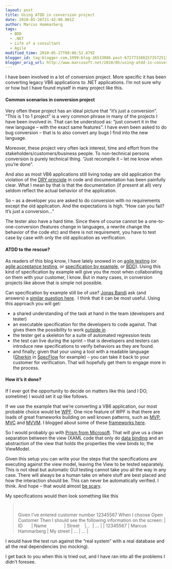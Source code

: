 ```yaml
---
layout: post
title: Using ATDD in conversion project
date: 2010-05-26T21:42:00.001Z
author: Marcus Hammarberg
tags:
  - BDD
  - .NET
  - Life of a consultant
  - Agile
modified_time: 2010-05-27T09:06:52.879Z
blogger_id: tag:blogger.com,1999:blog-36533086.post-6727733881573572513
blogger_orig_url: http://www.marcusoft.net/2010/05/using-atdd-in-conversion-project.html
---
```




I have been involved in a lot of conversion project. More specific it
has been converting legacy VB6 applications to .NET applications. I’m
not sure why or how but I have found myself in many project like this.

#### Common scenarios in conversion project

Very often these project has an ideal picture that “it’s just a
conversion”. “This is 1 to 1 project” is a very common phrase in many of
the projects I have been involved in. That can be understood as: “just
convert it in the new language – with the exact same features”. I have
even been asked to do bug conversion – that is to also convert any bugs
I find into the new language.

Moreover, these project very often lack interest, time and effort from
the stakeholders/customers/business people. To non-technical persons
conversion is purely technical thing. “Just recompile it – let me know
when you’re done”.

And also as most VB6 applications still living today are old application
the violation of the
<a href="http://en.wikipedia.org/wiki/Don&#39;t_repeat_yourself"
target="_blank">DRY principle</a> in code and documentation has been
painfully clear. What I mean by that is that the documentation (if
present at all) very seldom reflect the actual behavior of the
application.

So – as a developer you are asked to do conversion with no requirements
except the old application. And the expectations is high. “How can you
fail? It’s just a conversion…”

The tester also have a hard time. Since there of course cannot be a
one-to-one-conversion (features change in languages, a rewrite change
the behavior of the code etc) and there is not requirement, you have to
test case by case with only the old application as verification.

#### ATDD to the rescue?

As readers of this blog know, I have lately snowed in on <a
href="http://www.marcusoft.net/2008/11/agile-testing-how-we-get-it-to-work.html"
target="_blank">agile testing</a> (or <a
href="http://www.marcusoft.net/2010/03/bdd-with-specflow-some-thoughts-after.html"
target="_blank">agile acceptance testing</a>, or <a
href="http://www.marcusoft.net/2010/04/specification-by-example-missing-link.html"
target="_blank">specification by example</a>, or
<a href="http://www.marcusoft.net/search/label/BDD"
target="_blank">BDD</a>). Using this kind of specification by example
will give you the most when collaborating on them with your customer, I
know. But in many cases, in conversion projects like above that is
simple not possible.

Can specification by example still be of use?
<a href="http://www.jonasbandi.net/" target="_blank">Jonas Bandi</a> ask
(and answers) a <a
href="http://blog.jonasbandi.net/2010/05/atdd-for-rewriting-legacy-application.html"
target="_blank">similar question here</a>.  I think that it can be most
useful. Using this approach you will get:

-   a shared understanding of the task at hand in the team (developers
    and tester)
-   an executable specification for the developers to code against. That
    gives them the possibility to work
    <a href="http://en.wikipedia.org/wiki/Outside-in_software_development"
    target="_blank">outside in</a>
-   the tester get a skeleton for a suite of automated regression tests
-   the test can live during the sprint – that is developers and testers
    can introduce new specifications to verify behaviors as they are
    found.
-   and finally; given that your using a tool with a readable language
    (<a href="http://wiki.github.com/aslakhellesoy/cucumber/gherkin"
    target="_blank">Gherkin</a> in
    <a href="http://www.specflow.org" target="_blank">SpecFlow</a> for
    example) – you can take it back to your customer for verification.
    That will hopefully get them to engage more in the process.

#### How it’s it done?

If I ever got the opportunity to decide on matters like this (and I DO,
sometime) I would set it up like follows.

If we use the example that we’re converting a VB6 application, our most
probable choice would be
<a href="http://en.wikipedia.org/wiki/Windows_Presentation_Foundation"
target="_blank">WPF</a>. One nice feature of WPF is that there are loads
of great frameworks building on well known patterns, such as
<a href="http://en.wikipedia.org/wiki/Model_View_Presenter"
target="_blank">MVP</a>,
<a href="http://en.wikipedia.org/wiki/Mvc" target="_blank">MVC</a> and
<a href="http://en.wikipedia.org/wiki/MVVM" target="_blank">MVVM</a>. I
blogged about some of these <a
href="http://www.marcusoft.net/2010/05/wcf-mvvm-and-good-client-design.html"
target="_blank">frameworks here</a>.

So I would probably go with
<a href="http://msdn.microsoft.com/en-us/library/cc707819.aspx"
target="_blank">Prism from Microsoft</a>. That will give us a clean
separation between the view (XAML code that only do <a
href="http://www.nbdtech.com/Blog/archive/2009/02/02/wpf-xaml-data-binding-cheat-sheet.aspx"
target="_blank">data binding</a> and an abstraction of the view that
holds the properties the view binds to; the ViewModel.

Given this setup you can write your the steps that the specifications
are executing against the view model, leaving the View to be tested
separately. This is not ideal but automatic GUI testing cannot take you
all the way in any case. There will always be a human take on where
stuff are best placed and how the interaction should be. This can never
be automatically verified. I think. And hope – that would almost
<a href="http://en.wikipedia.org/wiki/HAL_9000" target="_blank">be
scary</a>.

My specifications would then look something like this

> `     `
>
> Given I’ve entered customer number 12345567
> When I choose Open Customer
> Then I should see the following information on the screen:
> \| ID       \| Name              \| Street    \|…  \| … \|
> \| 12345567 \| Marcus Hammarberg \| My street \| … \| … \|

I would have the test run against the “real system” with a real database
and all the real dependencies (no mocking). 

I get back to you when this is tried out, and I have ran into all the
problems I didn’t foresee.
